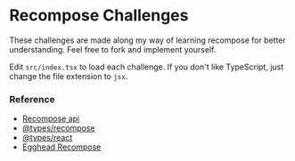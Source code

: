# Recompose Challenges

These challenges are made along my way of learning recompose for better understanding. Feel free to fork and implement yourself.

Edit `src/index.tsx` to load each challenge. If you don't like TypeScript, just change the file extension to `jsx`.

### Reference

- [Recompose api](https://github.com/acdlite/recompose/blob/master/docs/API.md)
- [@types/recompose](https://github.com/DefinitelyTyped/DefinitelyTyped/blob/master/types/recompose/index.d.ts)
- [@types/react](https://github.com/DefinitelyTyped/DefinitelyTyped/blob/master/types/react/index.d.ts)
- [Egghead Recompose](https://github.com/timkindberg/egghead-recompose)
